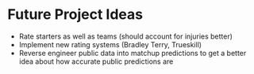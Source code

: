 # Future Project Ideas

- Rate starters as well as teams (should account for injuries better)
- Implement new rating systems (Bradley Terry, Trueskill)
- Reverse engineer public data into matchup predictions to get a better idea about how accurate public predictions are
